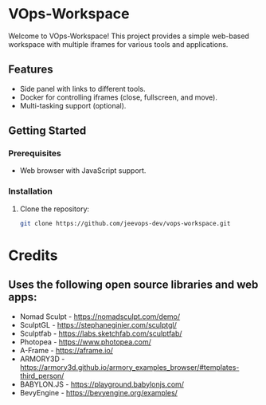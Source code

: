 # VOps-Workspace

Welcome to VOps-Workspace! This project provides a simple web-based workspace with multiple iframes for various tools and applications.

## Features
- Side panel with links to different tools.
- Docker for controlling iframes (close, fullscreen, and move).
- Multi-tasking support (optional).

## Getting Started

### Prerequisites
- Web browser with JavaScript support.

### Installation
1. Clone the repository:
   ```bash
   git clone https://github.com/jeevops-dev/vops-workspace.git

# Credits

## Uses the following open source libraries and web apps:

- Nomad Sculpt - https://nomadsculpt.com/demo/
- SculptGL - https://stephaneginier.com/sculptgl/
- Sculptfab - https://labs.sketchfab.com/sculptfab/
- Photopea - https://www.photopea.com/
- A-Frame - https://aframe.io/
- ARMORY3D - https://armory3d.github.io/armory_examples_browser/#templates-third_person/
- BABYLON.JS - https://playground.babylonjs.com/
- BevyEngine - https://bevyengine.org/examples/
